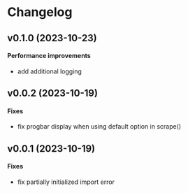 # Changelog

## v0.1.0 (2023-10-23)

#### Performance improvements

* add additional logging

## v0.0.2 (2023-10-19)

#### Fixes

* fix progbar display when using default option in scrape()


## v0.0.1 (2023-10-19)

#### Fixes

* fix partially initialized import error



